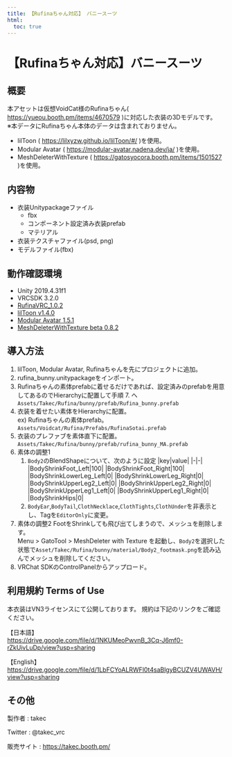 ```yaml
---
title: 【Rufinaちゃん対応】 バニースーツ
html:
  toc: true
---
```


# 【Rufinaちゃん対応】バニースーツ

## 概要
本アセットは仮想VoidCat様のRufinaちゃん( https://yueou.booth.pm/items/4670579 )に対応した衣装の3Dモデルです。  
※本データにRufinaちゃん本体のデータは含まれておりません。

* lilToon ( https://lilxyzw.github.io/lilToon/#/ )を使用。
* Modular Avatar ( https://modular-avatar.nadena.dev/ja/ )を使用。
* MeshDeleterWithTexture ( https://gatosyocora.booth.pm/items/1501527 )を使用。

## 内容物
* 衣装Unitypackageファイル
  * fbx
  * コンポーネント設定済み衣装prefab
  * マテリアル
* 衣装テクスチャファイル(psd, png)
* モデルファイル(fbx)

## 動作確認環境
* Unity 2019.4.31f1
* VRCSDK 3.2.0
* [RufinaVRC_1.0.2](https://yueou.booth.pm/items/4670579)
* [lilToon v1.4.0](https://lilxyzw.github.io/lilToon/#/)
* [Modular Avatar 1.5.1](https://modular-avatar.nadena.dev/ja/)
* [MeshDeleterWithTexture beta 0.8.2](https://gatosyocora.booth.pm/items/1501527)

## 導入方法
1. lilToon, Modular Avatar, Rufinaちゃんを先にプロジェクトに追加。
2. rufina_bunny.unitypackageをインポート。
3. Rufinaちゃんの素体prefabに着せるだけであれば、設定済みのprefabを用意してあるのでHierarchyに配置して手順 7. へ  
   `Assets/Takec/Rufina/bunny/prefab/Rufina_bunny.prefab`
4. 衣装を着せたい素体をHierarchyに配置。  
   ex) Rufinaちゃんの素体prefab。  
   `Assets/Voidcat/Rufina/Prefabs/RufinaSotai.prefab`
5. 衣装のプレファブを素体直下に配置。
   `Assets/Takec/Rufina/bunny/prefab/rufina_bunny_MA.prefab`
6. 素体の調整1
   1. `Body2`のBlendShapeについて、次のように設定
       |key|value|
       |-|-|
       |BodyShrinkFoot_Left|100|
       |BodyShrinkFoot_Right|100|
       |BodyShrinkLowerLeg_Left|0|
       |BodyShrinkLowerLeg_Right|0|
       |BodyShrinkUpperLeg2_Left|0|
       |BodyShrinkUpperLeg2_Right|0|
       |BodyShrinkUpperLeg1_Left|0|
       |BodyShrinkUpperLeg1_Right|0|
       |BodyShrinkHips|0|
   2. `BodyEar`,`BodyTail`,`ClothNecklace`,`ClothTights`,`ClothUnder`を非表示とし、Tagを`EditorOnly`に変更。
7. 素体の調整2
   FootをShrinkしても飛び出てしまうので、メッシュを削除します。  
   Menu > GatoTool > MeshDeleter with Texture を起動し、`Body2`を選択した状態で`Asset/Takec/Rufina/bunny/material/Body2_footmask.png`を読み込んでメッシュを削除してください。
8. VRChat SDKのControlPanelからアップロード。

## 利用規約 Terms of Use
本衣装はVN3ライセンスにて公開しております。
規約は下記のリンクをご確認ください。

【日本語】  
https://drive.google.com/file/d/1NKUMeoPwvnB_3Cq-J6mf0-rZkUivLuDp/view?usp=sharing

【English】  
https://drive.google.com/file/d/1LbFCYoALRWFl0t4saBlgyBCUZV4UWAVH/view?usp=sharing

## その他
製作者
: takec

Twitter
: @takec_vrc

販売サイト
: https://takec.booth.pm/